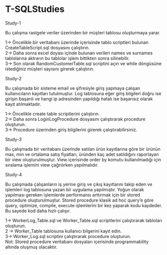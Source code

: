 # T-SQLStudies

Study-1 

Bu çalışma rastgele veriler üzerinden bir müşteri tablosu oluşturmaya yarar.

1-> Öncelikle bir veritabanı üzerinde içerisinde tablo scriptleri bulunan CreateTableScript.sql dosyasını çalıştırın.  
2-> Daha sonra excel doyası içinde bulunan verileri names ve surnames tablolarına aktrarın bu tablolar işlem bittikten sonra silinebilir.  
3-> Son olarak RandomCustomerTable.sql scriptini açın ve while döngüsüne istediğiniz müşteri sayısını girerek çalıştırın.  


Study-2

Bu çalışmada bir sisteme email ve şifresiyle giriş yapmaya çalışan kullanıcıların kayıtları tutulmuştur. Log tablosuna eğer giriş bilgileri doğru ise girişin başarılı ve hangi ip adresinden yapıldığı hatalı ise başarısız olarak kayıt atılmaktadır.  

1-> Öncelikle create table scriptlerini çalıştırın.  
2-> Daha sonra LoginLogProcedure dosyasını çalıştırarak procedure oluşturun.  
3-> Procedure üzerinden giriş bilgilerini girerek çalıştırabilirsiniz.  


Study-3  

Bu çalışmada bir veritabanı üzerinde satılan ürün kayıtlarına göre bir ürünün max, min ve ortalama satış fiyatları, üründen kaç adet satıldığını raporlayan bir view oluşturulmuştur. View içerisinde order by komutu kullanılmadığı için sıralama işlemini view çağrılırken yapılmalıdır.  


Study-4  

Bu çalışmada çalışanların iş yerine giriş ve çıkış kayıtlarını takip eden ve işlemleri log tablosuna yazan bir uygulama yapılmıştır. Yoğun olarak yapılması gereken işlemlerde performansı arttırmak için bir stored procedure oluşturulmuştur. Stored procedure klasik ad hoc query’e göre query, optimize, compile, execute işlemlerini bir kez yaparak kodu kaydeder. Bu sayede kod daha hızlı çalışır.  

1-> WorkerLog_Table.sql ve Worker_Table.sql scriptlerini çalıştırarak tabloları oluşturun.  
2 -> Worker_Table tablosuna kullanıcı bilgerini kayıt edin.  
3-> Worker_Log.sql scriptini çalıştırarak procedure oluşturun.  
Not: Stored procedure veritabanı dosyaları içerisinde programmability altında oluşmuş olacaktır.  


 
